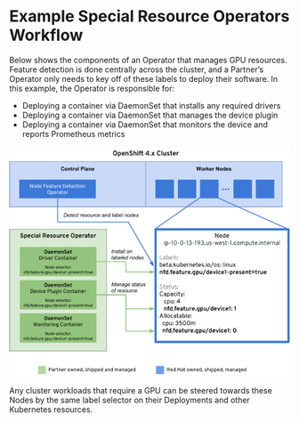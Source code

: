 # Example Special Resource Operators Workflow

Below shows the components of an Operator that manages GPU resources. Feature detection is done centrally across the cluster, and a Partner’s Operator only needs to key off of these labels to deploy their software. In this example, the Operator is responsible for:

* Deploying a container via DaemonSet that installs any required drivers
* Deploying a container via DaemonSet that manages the device plugin
* Deploying a container via DaemonSet that monitors the device and reports Prometheus metrics

![](../.gitbook/assets/si4rjdj9i93m5wzqcihb6wg.png)

Any cluster workloads that require a GPU can be steered towards these Nodes by the same label selector on their Deployments and other Kubernetes resources.

